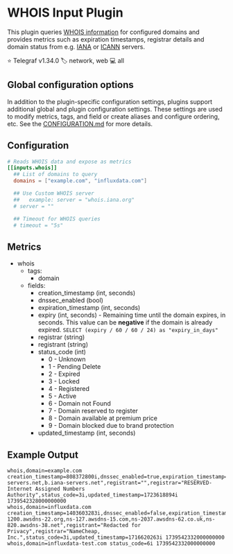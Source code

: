 # WHOIS Input Plugin

This plugin queries [WHOIS information][whois] for configured
domains and provides metrics such as expiration timestamps, registrar
details and domain status from e.g. [IANA][iana] or [ICANN][icann]
servers.

⭐ Telegraf v1.34.0
🏷️ network, web
💻 all

[whois]: https://datatracker.ietf.org/doc/html/rfc3912
[icann]: https://lookup.icann.org/
[iana]: https://www.iana.org/whois
## Global configuration options <!-- @/docs/includes/plugin_config.md -->

In addition to the plugin-specific configuration settings, plugins support
additional global and plugin configuration settings. These settings are used to
modify metrics, tags, and field or create aliases and configure ordering, etc.
See the [CONFIGURATION.md][CONFIGURATION.md] for more details.

[CONFIGURATION.md]: ../../../docs/CONFIGURATION.md#plugins

## Configuration

```toml @sample.conf
# Reads WHOIS data and expose as metrics
[[inputs.whois]]
  ## List of domains to query
  domains = ["example.com", "influxdata.com"]

  ## Use Custom WHOIS server
  ##   example: server = "whois.iana.org"
  # server = ""

  ## Timeout for WHOIS queries
  # timeout = "5s"
```

## Metrics

- whois
  - tags:
    - domain
  - fields:
    - creation_timestamp (int, seconds)
    - dnssec_enabled (bool)
    - expiration_timestamp (int, seconds)
    - expiry (int, seconds) - Remaining time until the domain expires, in seconds.
        This value can be **negative** if the domain is already expired.
        `SELECT (expiry / 60 / 60 / 24) as "expiry_in_days"`
    - registrar (string)
    - registrant (string)
    - status_code (int)
      - 0 - Unknown
      - 1 - Pending Delete
      - 2 - Expired
      - 3 - Locked
      - 4 - Registered
      - 5 - Active
      - 6 - Domain not Found
      - 7 - Domain reserved to register
      - 8 - Domain available at premium price
      - 9 - Domain blocked due to brand protection
    - updated_timestamp (int, seconds)

## Example Output

```text
whois,domain=example.com creation_timestamp=808372800i,dnssec_enabled=true,expiration_timestamp=1755057600i,expiry=15515272i,name_servers="a.iana-servers.net,b.iana-servers.net",registrant="",registrar="RESERVED-Internet Assigned Numbers Authority",status_code=3i,updated_timestamp=1723618894i 1739542328000000000
whois,domain=influxdata.com creation_timestamp=1403603283i,dnssec_enabled=false,expiration_timestamp=1750758483i,expiry=11216151i,name_servers="ns-1200.awsdns-22.org,ns-127.awsdns-15.com,ns-2037.awsdns-62.co.uk,ns-820.awsdns-38.net",registrant="Redacted for Privacy",registrar="NameCheap, Inc.",status_code=3i,updated_timestamp=1716620263i 1739542332000000000
whois,domain=influxdata-test.com status_code=6i 1739542332000000000
```
